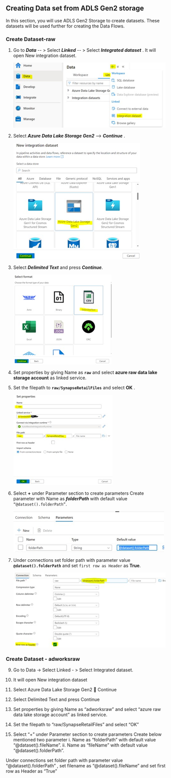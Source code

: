 ## Creating Data set from ADLS Gen2 storage

In this section, you will use ADLS Gen2 Storage to create datasets. These datasets will be used further for creating the Data Flows.

### Create Dataset-raw

1.	Go to *__Data__* -- > Select *__Linked__* -- > Select *__Integrated dataset__* . It will open New integration dataset.

    ![integratedDataset](./assets/07-raw-integrated-dataset.jpg "select integrated dataset")
    
1.	Select *__Azure Data Lake Storage Gen2__* --> *__Continue__* .

    ![rawdatastore](./assets/07-raw-data-store.jpg "raw data store")
    
1.	Select *__Delimited Text__* and press *__Continue__*.

    ![dataformat](./assets/07-raw-data-format.jpg "data format")

1.	Set properties by giving Name as **``raw``**  and select  __azure raw data lake storage account__ as linked service.

1.	Set the  filepath to **``raw/SynapseRetailFiles``** and select **OK** .
    
    ![setProperties](./assets/07-raw-set-properties.jpg "set properties")
    

1.	Select **+** under Parameter section to create parameters
    Create parameter with Name as *__folderPath__* with default value ``“@dataset().folderPath”``.
    
    ![createParameter](./assets/07-raw-create-parameters.jpg "create parameter")
    
    
1. 	Under connections set folder path with  parameter value **``@dataset().folderPath``** and set ``first row as Header`` as **True**.

    ![setConnections](./assets/07-raw-set-connections.jpg "set connections")


### Create Dataset - adworksraw

9.	Go to Data -> Select Linked - > Select Integrated dataset.

10.	It will open New integration dataset 

12.	Select Azure Data Lake Storage Gen2  Continue

12.	Select Delimited Text and press Continue

13.	Set properties by giving Name as “adworksraw”  and select  “azure raw data lake storage account” as linked service.

15.	Set the  filepath to “raw/SynapseRetailFiles” and select “OK”

15.	Select “+” under Parameter section to create parameters
    Create below mentioned two parameter 
i.	Name as “folderPath” with default value “@dataset().fileName”.
ii.	Name as “fileName” with default value “@dataset().folderPath”.

Under connections set folder path with  parameter value “@dataset().folderPath” , 
set filename as “@dataset().fileName” and set first row as Header as “True”






